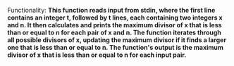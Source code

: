 Functionality: **This function reads input from stdin, where the first line contains an integer t, followed by t lines, each containing two integers x and n. It then calculates and prints the maximum divisor of x that is less than or equal to n for each pair of x and n. The function iterates through all possible divisors of x, updating the maximum divisor if it finds a larger one that is less than or equal to n. The function's output is the maximum divisor of x that is less than or equal to n for each input pair.**